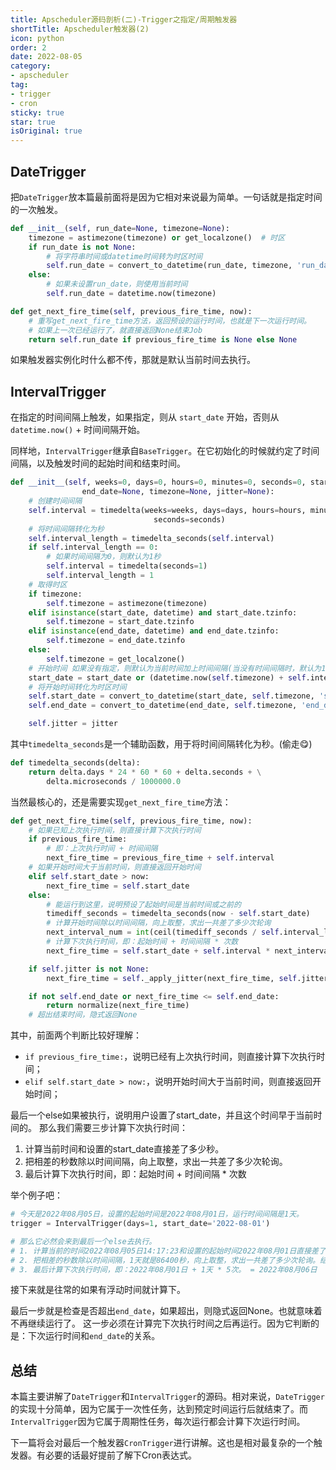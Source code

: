 ```yaml
---
title: Apscheduler源码剖析(二)-Trigger之指定/周期触发器
shortTitle: Apscheduler触发器(2)
icon: python
order: 2
date: 2022-08-05
category:
- apscheduler
tag:
- trigger
- cron
sticky: true
star: true
isOriginal: true
---
```


## DateTrigger

把`DateTrigger`放本篇最前面将是因为它相对来说最为简单。一句话就是指定时间的一次触发。

```python
def __init__(self, run_date=None, timezone=None):
    timezone = astimezone(timezone) or get_localzone()  # 时区
    if run_date is not None:
        # 将字符串时间或datetime时间转为时区时间
        self.run_date = convert_to_datetime(run_date, timezone, 'run_date')
    else:
        # 如果未设置run_date，则使用当前时间
        self.run_date = datetime.now(timezone)

def get_next_fire_time(self, previous_fire_time, now):
    # 重写get_next_fire_time方法，返回预设的运行时间，也就是下一次运行时间。
    # 如果上一次已经运行了，就直接返回None结束Job
    return self.run_date if previous_fire_time is None else None
```

如果触发器实例化时什么都不传，那就是默认当前时间去执行。

## IntervalTrigger

在指定的时间间隔上触发，如果指定，则从 ``start_date`` 开始，否则从 ``datetime.now()`` + 时间间隔开始。

同样地，`IntervalTrigger`继承自`BaseTrigger`。在它初始化的时候就约定了时间间隔，以及触发时间的起始时间和结束时间。


```python
def __init__(self, weeks=0, days=0, hours=0, minutes=0, seconds=0, start_date=None,
                end_date=None, timezone=None, jitter=None):
    # 创建时间间隔
    self.interval = timedelta(weeks=weeks, days=days, hours=hours, minutes=minutes,
                                seconds=seconds)
    # 将时间间隔转化为秒
    self.interval_length = timedelta_seconds(self.interval)
    if self.interval_length == 0:
        # 如果时间间隔为0，则默认为1秒
        self.interval = timedelta(seconds=1)
        self.interval_length = 1
    # 取得时区
    if timezone:
        self.timezone = astimezone(timezone)
    elif isinstance(start_date, datetime) and start_date.tzinfo:
        self.timezone = start_date.tzinfo
    elif isinstance(end_date, datetime) and end_date.tzinfo:
        self.timezone = end_date.tzinfo
    else:
        self.timezone = get_localzone()
    # 开始时间 如果没有指定，则默认为当前时间加上时间间隔(当没有时间间隔时，默认为1秒)
    start_date = start_date or (datetime.now(self.timezone) + self.interval)
    # 将开始时间转化为时区时间
    self.start_date = convert_to_datetime(start_date, self.timezone, 'start_date')
    self.end_date = convert_to_datetime(end_date, self.timezone, 'end_date')

    self.jitter = jitter
```

其中`timedelta_seconds`是一个辅助函数，用于将时间间隔转化为秒。(偷走:yum:)

```python
def timedelta_seconds(delta):
    return delta.days * 24 * 60 * 60 + delta.seconds + \
        delta.microseconds / 1000000.0
```

当然最核心的，还是需要实现`get_next_fire_time`方法：

```python
def get_next_fire_time(self, previous_fire_time, now):
    # 如果已知上次执行时间，则直接计算下次执行时间
    if previous_fire_time:
        # 即：上次执行时间 + 时间间隔
        next_fire_time = previous_fire_time + self.interval
    # 如果开始时间大于当前时间，则直接返回开始时间
    elif self.start_date > now:
        next_fire_time = self.start_date
    else:
        # 能运行到这里，说明预设了起始时间是当前时间或之前的
        timediff_seconds = timedelta_seconds(now - self.start_date)
        # 计算开始时间除以时间间隔，向上取整，求出一共差了多少次轮询
        next_interval_num = int(ceil(timediff_seconds / self.interval_length))
        # 计算下次执行时间，即：起始时间 + 时间间隔 * 次数
        next_fire_time = self.start_date + self.interval * next_interval_num

    if self.jitter is not None:
        next_fire_time = self._apply_jitter(next_fire_time, self.jitter, now)

    if not self.end_date or next_fire_time <= self.end_date:
        return normalize(next_fire_time)
    # 超出结束时间，隐式返回None
```

其中，前面两个判断比较好理解：
- `if previous_fire_time:`，说明已经有上次执行时间，则直接计算下次执行时间；
- `elif self.start_date > now:`，说明开始时间大于当前时间，则直接返回开始时间；

最后一个else如果被执行，说明用户设置了start_date，并且这个时间早于当前时间的。
那么我们需要三步计算下次执行时间：
1. 计算当前时间和设置的start_date直接差了多少秒。
2. 把相差的秒数除以时间间隔，向上取整，求出一共差了多少次轮询。
3. 最后计算下次执行时间，即：起始时间 + 时间间隔 * 次数

举个例子吧：

```python
# 今天是2022年08月05日，设置的起始时间是2022年08月01日，运行时间间隔是1天。
trigger = IntervalTrigger(days=1, start_date='2022-08-01')

# 那么它必然会来到最后一个else去执行。
# 1. 计算当前的时间2022年08月05日14:17:23和设置的起始时间2022年08月01日直接差了多少秒。
# 2. 把相差的秒数除以时间间隔，1天就是86400秒，向上取整，求出一共差了多少次轮询。结果是5次。
# 3. 最后计算下次执行时间，即：2022年08月01日 + 1天 * 5次。 = 2022年08月06日
```

接下来就是往常的如果有浮动时间就计算下。

最后一步就是检查是否超出`end_date`，如果超出，则隐式返回None。也就意味着不再继续运行了。
这一步必须在计算完下次执行时间之后再运行。因为它判断的是：下次运行时间和`end_date`的关系。

## 总结

本篇主要讲解了`DateTrigger`和`IntervalTrigger`的源码。相对来说，`DateTrigger`的实现十分简单，因为它属于一次性任务，达到预定时间运行后就结束了。而`IntervalTrigger`因为它属于周期性任务，每次运行都会计算下次运行时间。

下一篇将会对最后一个触发器`CronTrigger`进行讲解。这也是相对最复杂的一个触发器。有必要的话最好提前了解下Cron表达式。
